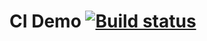 # CI Demo [![Build status](https://ci.appveyor.com/api/projects/status/g8ar184dmk90pxp0?svg=true)](https://ci.appveyor.com/project/Tatyana0305/selenium)